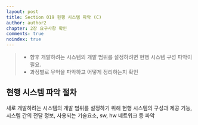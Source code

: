 ```yaml
---
layout: post
title: Section 019 현행 시스템 파악 (C)
author: author2
chapter: 2장 요구사항 확인
comments: true
noindex: true
---
```

>- 향후 개발하려는 시스템의 개발 범위를 설정하려면 현행 시스템 구성 파악이 필요.
>- 과정별로 무억을 파악하고 어떻게 정리하는지 확인

## 현행 시스템 파악 절차

새로 개발하려는 시스템의 개발 범위를 설정하기 위해 현행 시스템의 구성과 제공 기능, 시스템 간의 전달 정보, 사용되는 기술요소, sw, hw 네트워크 등 파악
